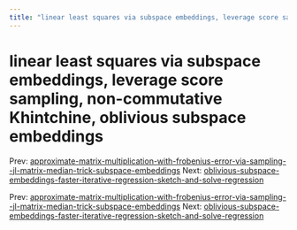 ```yaml
---
title: "linear least squares via subspace embeddings, leverage score sampling, non-commutative Khintchine, oblivious subspace embeddings"
---
```


# linear least squares via subspace embeddings, leverage score sampling, non-commutative Khintchine, oblivious subspace embeddings

Prev: [approximate-matrix-multiplication-with-frobenius-error-via-sampling--jl-matrix-median-trick-subspace-embeddings](approximate-matrix-multiplication-with-frobenius-error-via-sampling--jl-matrix-median-trick-subspace-embeddings.md)
Next: [oblivious-subspace-embeddings-faster-iterative-regression-sketch-and-solve-regression](oblivious-subspace-embeddings-faster-iterative-regression-sketch-and-solve-regression.md)

Prev: [approximate-matrix-multiplication-with-frobenius-error-via-sampling--jl-matrix-median-trick-subspace-embeddings](approximate-matrix-multiplication-with-frobenius-error-via-sampling--jl-matrix-median-trick-subspace-embeddings.md)
Next: [oblivious-subspace-embeddings-faster-iterative-regression-sketch-and-solve-regression](oblivious-subspace-embeddings-faster-iterative-regression-sketch-and-solve-regression.md)
